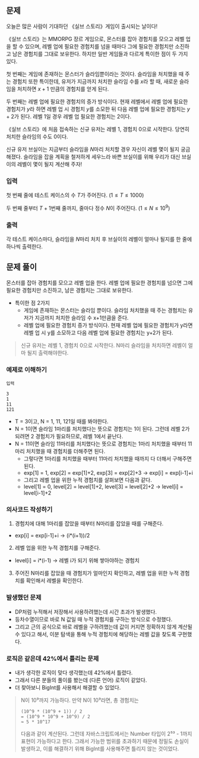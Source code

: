 ## 문제
오늘은 많은 사람이 기대하던 《실브 스토리》게임이 출시되는 날이다!

《실브 스토리》는 MMORPG 장르 게임으로, 몬스터를 잡아 경험치를 모으고 레벨 업을 할 수 있으며, 레벨 업에 필요한 경험치를 넘을 때마다 그에 필요한 경험치만 소진하고 남은 경험치를 그대로 보유한다. 하지만 일반 게임들과 다르게 특이한 점이 두 가지 있다.

첫 번째는 게임에 존재하는 몬스터가 슬라임뿐이라는 것이다. 슬라임을 처치했을 때 주는 경험치 또한 특이한데, 유저가 지금까지 처치한 슬라임 수를 
$x$라 할 때, 새로운 슬라임을 처치하면 
$x + 1$ 만큼의 경험치를 얻게 된다.

두 번째는 레벨 업에 필요한 경험치의 증가 방식이다. 현재 레벨에서 레벨 업에 필요한 경험치가 
$y$라 하면 레벨 업 시 경험치 
$y$를 소모한 뒤 다음 레벨 업에 필요한 경험치는 
$y + 2$가 된다. 레벨 
$1$일 경우 레벨 업 필요한 경험치는 
$2$이다.

《실브 스토리》에 처음 접속하는 신규 유저는 레벨 
$1$, 경험치 
$0$으로 시작한다. 당연히 처치한 슬라임의 수도 
$0$이다.

신규 유저 브실이는 지금부터 슬라임을 
$N$마리 처치할 경우 자신이 레벨 몇이 될지 궁금해졌다. 슬라임을 잡을 계획을 철저하게 세우느라 바쁜 브실이를 위해 우리가 대신 브실이의 레벨이 몇이 될지 계산해 주자!

### 입력
첫 번째 줄에 테스트 케이스의 수 
$T$가 주어진다. 
$(1 \le T \le 1000)$ 

두 번째 줄부터 
$T + 1$번째 줄까지, 줄마다 정수 
$N$이 주어진다. 
$(1 \le N \le 10^9)$ 

### 출력
각 테스트 케이스마다, 슬라임을 
$N$마리 처치 후 브실이의 레벨이 얼마나 될지를 한 줄에 하나씩 출력한다.

## 문제 풀이
몬스터를 잡아 경험치를 모으고 레벨 업을 한다. 레벨 업에 필요한 경험치를 넘으면 그에 필요한 경험치만 소진하고, 남은 경험치는 그대로 보유한다.
- 특이한 점 2가지
  - 게임에 존재하는 몬스터는 슬라임 뿐이다. 슬라임 처치했을 때 주는 경험치는 유저가 지금까지 처치한 슬라임 수 x+1만큼을 준다.
  - 레벨 업에 필요한 경험치 증가 방식이다. 현재 레벨 업에 필요한 경험치가 y라면 레벨 업 시 y를 소모하고 다음 레벨 업에 필요한 경험치는 y+2가 된다. 

> 신규 유저는 레벨 1, 경험치 0으로 시작한다. N마리 슬라임을 처치하면 레벨이 얼마 될지 출력해야한다.

### 예제로 이해하기
`입력`
```
3
1
11
121
```
- T = 3이고, N = 1, 11, 121일 때를 봐야한다.
- N = 1이면 슬라임 1마리를 처치했다는 뜻으로 경험치는 1이 된다. 그런데 레벨 2가 되려면 2 경험치가 필요하므로, 레벨 1에서 끝난다.
- N = 11이면 슬라임 11마리를 처치했다는 뜻으로 경험치는 1마리 처치했을 때부터 11마리 처치했을 때 경험치를 더해주면 된다. 
  - 그렇다면 1마리를 처치했을 때부터 11마리 처치했을 때까지 다 더해서 구해주면 된다. 
  - exp[1] = 1, exp[2] = exp[1]+2, exp[3] = exp[2]+3 -> exp[i] = exp[i-1]+i
  - 그리고 레벨 업을 위한 누적 경험치를 살펴보면 다음과 같다.
  - level[1] = 0, level[2] = level[1]+2, level[3] = level[2]+2 -> level[i] = level[i-1]+2

### 의사코드 작성하기
1. 경험치에 대해 1마리를 잡았을 때부터 N마리를 잡았을 때를 구해준다. 
  - exp[i] = exp[i-1]+i -> (i*(i+1))/2
2. 레벨 업을 위한 누적 경험치를 구해준다. 
  - level[i] = i*(i-1) -> 레벨 i가 되기 위해 쌓아야하는 경험치
3. 주어진 N마리를 잡았을 때 경험치가 얼마인지 확인하고, 레벨 업을 위한 누적 경험치를 확인해서 레벨을 확인한다.

### 발생했던 문제
- DP처럼 누적해서 저장해서 사용하려했는데 시간 초과가 발생했다.
- 등차수열이므로 바로 N 값일 때 누적 경험치를 구하는 방식으로 수정했다.
- 그리고 근의 공식으로 바로 레벨을 구하려했는데 값이 커지면 정확하지 않게 계산될 수 있다고 해서, 이분 탐색을 통해 누적 경험치에 해당하는 레벨 값을 찾도록 구현했다.

### 로직은 같은데 42%에서 틀리는 문제
- 내가 생각한 로직이 맞다 생각했는데 42%에서 틀렸다.
- 그래서 다른 분들의 풀이를 봤는데 (다른 언어) 로직이 같았다.
- 더 찾아보니 BigInt를 사용해서 해결할 수 있었다.

> N이 10⁹까지 가능하다. 만약 N이 10⁹라면, 총 경험치는 
> ```
> (10^9 * (10^9 + 1)) / 2
> = (10^9 * 10^9 + 10^9) / 2
> ≈ 5 * 10^17
> ```
> 다음과 같이 계산된다. 그런데 자바스크립트에서는 Number 타입이 2⁵³ - 1까지 표현이 가능하다고 한다.
> 그래서 가능한 범위를 초과하기 때문에 정밀도 손실이 발생하고, 이를 해결하기 위해 BigInt를 사용해주면 틀리지 않는 것이었다.
